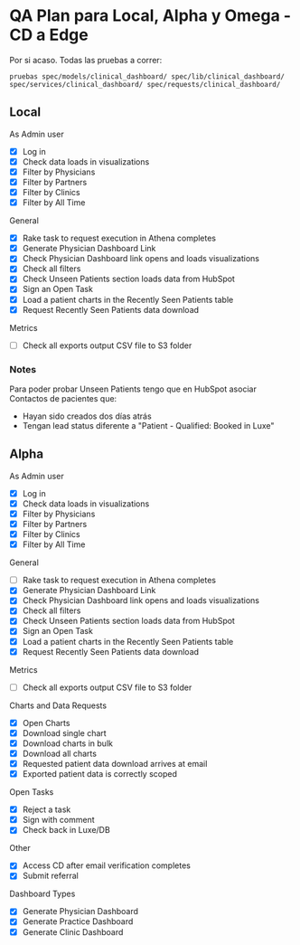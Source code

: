 # QA Plan para Local, Alpha y Omega - CD a Edge

Por si acaso. Todas las pruebas a correr:
```
pruebas spec/models/clinical_dashboard/ spec/lib/clinical_dashboard/ spec/services/clinical_dashboard/ spec/requests/clinical_dashboard/
```

## Local

As Admin user

- [x] Log in
- [x] Check data loads in visualizations
- [x] Filter by Physicians
- [x] Filter by Partners
- [x] Filter by Clinics
- [x] Filter by All Time

General

- [x] Rake task to request execution in Athena completes
- [x] Generate Physician Dashboard Link
- [x] Check Physician Dashboard link opens and loads visualizations
- [x] Check all filters
- [x] Check Unseen Patients section loads data from HubSpot
- [x] Sign an Open Task
- [x] Load a patient charts in the Recently Seen Patients table
- [x] Request Recently Seen Patients data download

Metrics

- [ ] Check all exports output CSV file to S3 folder

### Notes

Para poder probar Unseen Patients tengo que en HubSpot asociar Contactos de pacientes que:

- Hayan sido creados dos días atrás
- Tengan lead status diferente a "Patient - Qualified: Booked in Luxe"

## Alpha

As Admin user

- [x] Log in
- [x] Check data loads in visualizations
- [x] Filter by Physicians
- [x] Filter by Partners
- [x] Filter by Clinics
- [x] Filter by All Time

General

- [ ] Rake task to request execution in Athena completes
- [x] Generate Physician Dashboard Link
- [x] Check Physician Dashboard link opens and loads visualizations
- [x] Check all filters
- [x] Check Unseen Patients section loads data from HubSpot
- [x] Sign an Open Task
- [x] Load a patient charts in the Recently Seen Patients table
- [x] Request Recently Seen Patients data download

Metrics

- [ ] Check all exports output CSV file to S3 folder

Charts and Data Requests

- [x] Open Charts
- [x] Download single chart
- [x] Download charts in bulk
- [x] Download all charts
- [x] Requested patient data download arrives at email
- [x] Exported patient data is correctly scoped

Open Tasks

- [x] Reject a task
- [x] Sign with comment
- [x] Check back in Luxe/DB

Other

- [x] Access CD after email verification completes
- [x] Submit referral

Dashboard Types

- [x] Generate Physician Dashboard
- [x] Generate Practice Dashboard
- [x] Generate Clinic Dashboard
